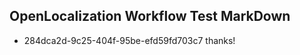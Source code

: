 ## OpenLocalization Workflow Test MarkDown
* 284dca2d-9c25-404f-95be-efd59fd703c7 
thanks!<!--HONumber=Sep16_HO1-->
